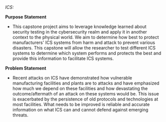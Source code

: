 *ICS:*

**Purpose Statement**
- This capstone project aims to leverage knowledge learned about security testing in the cybersecurity realm and apply it in another context to the physical world. We aim to determine how best to protect manufacturers' ICS systems from harm and attack to prevent various disasters. This capstone will allow the researcher to test different ICS systems to determine which system performs and protects the best and provide this information to facilitate ICS systems.

**Problem Statement**
- Recent attacks on ICS have demonstrated how vulnerable manufacturing facilities and plants are to attacks and have emphasized how much we depend on these facilities and how devastating the outcome/aftermath of an attack on these systems would be. This issue is exacerbated by the persistence of old protocols and technologies at most facilities. What needs to be improved is reliable and accurate information on what ICS can and cannot defend against emerging threats.
